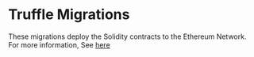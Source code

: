 # Truffle Migrations

These migrations deploy the Solidity contracts to the Ethereum Network.  For more information, See [here](http://truffleframework.com/docs/getting_started/migrations)
